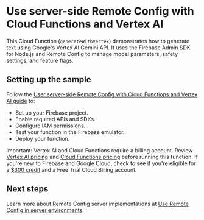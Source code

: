 # Use server-side Remote Config with Cloud Functions and Vertex AI

This Cloud Function (`generateWithVertex`) demonstrates how to generate text
using Google's Vertex AI Gemini API. It uses
the Firebase Admin SDK for Node.js and Remote Config to manage model parameters,
safety settings, and feature flags.

## Setting up the sample

Follow the [User server-side Remote Config with Cloud Functions and Vertex AI
guide](https://firebase.google.com/docs/remote-config/solution-server) to:

* Set up your Firebase project.
* Enable required APIs and SDKs.
* Configure IAM permissions.
* Test your function in the Firebase emulator.
* Deploy your function.

Important:  Vertex AI and Cloud Functions require a billing account. Review
[Vertex AI pricing](https://cloud.google.com/vertex-ai/pricing) and
[Cloud Functions pricing](https://firebase.google.com/pricing) before running
this function. If you're new to Firebase and Google Cloud, check to see if
you're eligible for a
[$300 credit](https://firebase.google.com/support/faq#pricing-free-trial) and
a Free Trial Cloud Billing account.

## Next steps

Learn more about Remote Config server implementations at
[Use Remote Config in server
environments](https://firebase.google.com/docs/remote-config/server).
